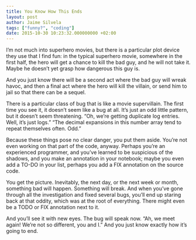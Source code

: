 ```yaml
---
title: You Know How This Ends
layout: post
author: Jaime Silvela
tags: ["funny?", "coding"]
date: 2015-10-30 10:23:32.000000000 +02:00
---
```


I’m not much into superhero movies, but there is a particular plot device they
use that I find fun: in the typical superhero movie, somewhere in the first
half, the hero will get a chance to kill the bad guy, and he will not take it.
Maybe he doesn’t yet grasp how dangerous this guy is.

And you just know there will be a second act where the bad guy will wreak havoc,
and then a final act where the hero will kill the villain, or send him to jail
so that there can be a sequel.

There is a particular class of bug that is like a movie supervillain. The first
time you see it, it doesn’t seem like a bug at all. It’s just an odd little
pattern, but it doesn’t seem threatening. “Oh, we’re getting duplicate log
entries. Well, it’s just logs.” “The decimal expansions in this number array
tend to repeat themselves often. Odd.”

Because these things pose no clear danger, you put them aside. You’re not even
working on that part of the code, anyway. Perhaps you’re an experienced
programmer, and you’ve learned to be suspicious of the shadows, and you make an
annotation in your notebook; maybe you even add a TO-DO in your list, perhaps
you add a FIX annotation on the source code.

You get the picture. Inevitably, the next day, or the next week or month,
something bad will happen. Something will break. And when you’ve gone through
all the investigation and fixed several bugs, you’ll end up staring back at that
oddity, which was at the root of everything. There might even be a TODO or FIX
annotation next to it.

And you’ll see it with new eyes. The bug will speak now. “Ah, we meet again!
We’re not so different, you and I.” And you just know exactly how it’s going to
end.

